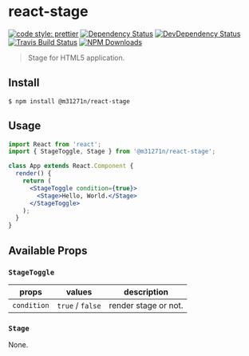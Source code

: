 # react-stage

[![code style: prettier](https://img.shields.io/badge/code_style-prettier-ff69b4.svg)](https://github.com/prettier/prettier)
[![Dependency Status](https://img.shields.io/david/m31271n/react-stage.svg)](#)
[![DevDependency Status](https://img.shields.io/david/m31271n/react-stage.svg)](#)
[![Travis Build Status](https://img.shields.io/travis/m31271n/react-stage.svg)](#)
[![NPM Downloads](https://img.shields.io/npm/dm/@m31271n/react-stage.svg)](#)

> Stage for HTML5 application.

## Install

```
$ npm install @m31271n/react-stage
```

## Usage

```jsx
import React from 'react';
import { StageToggle, Stage } from '@m31271n/react-stage';

class App extends React.Component {
  render() {
    return (
      <StageToggle condition={true}>
        <Stage>Hello, World.</Stage>
      </StageToggle>
    );
  }
}
```

## Available Props

### `StageToggle`

| props       | values           | description          |
| ----------- | ---------------- | -------------------- |
| `condition` | `true` / `false` | render stage or not. |

### `Stage`

None.
